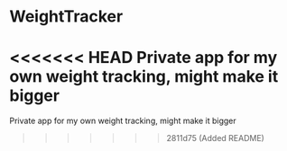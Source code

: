# WeightTracker
<<<<<<< HEAD
Private app for my own weight tracking, might make it bigger
=======
Private app for my own weight tracking, might make it bigger
>>>>>>> 2811d75 (Added README)

